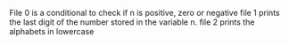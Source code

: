 File 0 is a conditional to check if n is positive, zero or negative
file 1 prints the last digit of the number stored in the variable n.
file 2 prints the alphabets in lowercase
